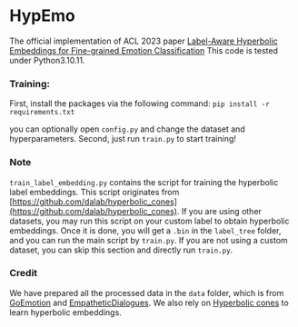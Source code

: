 # HypEmo
The official implementation of ACL 2023 paper [Label-Aware Hyperbolic Embeddings for Fine-grained Emotion Classification](https://arxiv.org/abs/2306.14822)
This code is tested under Python3.10.11.

### Training:
First, install the packages via the following command:
```pip install -r requirements.txt```

you can optionally open `config.py` and change the dataset and hyperparameters.
Second, just run `train.py` to start training!

### Note
`train_label_embedding.py` contains the script for training the hyperbolic label embeddings.
This script originates from [https://github.com/dalab/hyperbolic_cones](https://github.com/dalab/hyperbolic_cones).
If you are using other datasets, you may run this script on your custom label to obtain hyperbolic embeddings.
Once it is done, you will get a `.bin` in the `label_tree` folder, and you can run the main script by `train.py`.
If you are not using a custom dataset, you can skip this section and directly run `train.py`.

### Credit
We have prepared all the processed data in the `data` folder, which is from [GoEmotion](https://arxiv.org/abs/2005.00547) and [EmpatheticDialogues](https://arxiv.org/abs/1811.00207). We also rely on [Hyperbolic cones](https://arxiv.org/abs/1804.01882) to learn hyperbolic embeddings.
